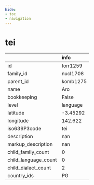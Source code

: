 ```yaml
---
hide:
- toc
- navigation
---
```

# tei
|                      | info     |
|:---------------------|:---------|
| id                   | torr1259 |
| family_id            | nucl1708 |
| parent_id            | komb1275 |
| name                 | Aro      |
| bookkeeping          | False    |
| level                | language |
| latitude             | -3.45292 |
| longitude            | 142.622  |
| iso639P3code         | tei      |
| description          | nan      |
| markup_description   | nan      |
| child_family_count   | 0        |
| child_language_count | 0        |
| child_dialect_count  | 2        |
| country_ids          | PG       |